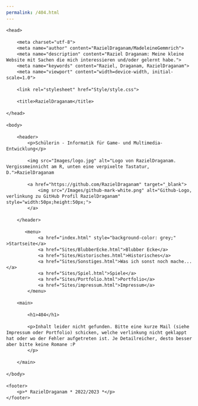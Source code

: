 ```yaml
---
permalink: /404.html
---
```



<html lang="de">

    <head>

        <meta charset="utf-8">
        <meta name="author" content="RazielDraganam/MadeleineGemmrich">
        <meta name="description" content="Raziel Draganam: Meine kleine Website mit Sachen die mich interessieren und/oder gelernt habe.">
        <meta name="keywords" content="Raziel, Draganam, RazielDraganam">
        <meta name="viewport" content="width=device-width, initial-scale=1.0">

        <link rel="stylesheet" href="Style/style.css">

        <title>RazielDraganam</title>

    </head>

    <body>
    
        <header>
            <p>Schülerin - Informatik für Game- und Multimedia-Entwicklung</p>

            <img src="Images/logo.jpg" alt="Logo von RazielDraganam. Vergissmeinnicht am R, unten eine verpixelte Tastatur, D.">RazielDraganam

            <a href="https://github.com/RazielDraganam" target="_blank">
                <img src="/Images/github-mark-white.png" alt="Github-Logo, verlinkung zu GitHub Profil RazielDraganam" style="width:50px;height:50px;">
            </a>

        </header>

           <menu>
                <a href="index.html" style="background-color: grey;" >Startseite</a>
                <a href="Sites/BlubberEcke.html">Blubber Ecke</a>
                <a href="Sites/Historisches.html">Historisches</a>
                <a href="Sites/Sonstiges.html">Was ich sonst noch mache...</a>
                <a href="Sites/Spiel.html">Spiele</a>
                <a href="Sites/Portfolio.html">Portfolio</a>
                <a href="Sites/impressum.html">Impressum</a>
            </menu>

        <main>

            <h1>404</h1>

            <p>Inhalt leider nicht gefunden. Bitte eine kurze Mail (siehe Impressum oder Portfolio) schicken, welche verlinkung nicht geklappt hat oder wo der Fehler aufgetreten ist. Je Detailreicher, desto besser aber bitte keine Romane :P
            </p>

        </main>

    </body>

    <footer>
        <p>* RazielDraganam * 2022/2023 *</p>
    </footer>

</html>

<!-- GNU Terry Pratchett -->
<!-- GNU Birgit Gemmrich -->
<!-- GNU Douglas Adams-->
<!-- GNU Iwata Satoru-->
